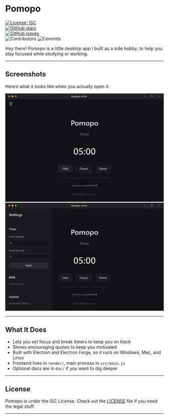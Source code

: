 # Pomopo

[![License: ISC](https://img.shields.io/badge/License-ISC-blue.svg)](LICENSE)  
[![GitHub stars](https://img.shields.io/github/stars/InfFLps/pomopo.svg)](https://github.com/InfFLps/pomopo/stargazers)  
[![GitHub issues](https://img.shields.io/github/issues/InfFLps/pomopo.svg)](https://github.com/InfFLps/pomopo/issues)  
![Contributors](https://img.shields.io/github/contributors/InfFLps/pomopo)
![Commits](https://img.shields.io/github/commit-activity/m/InfFLps/pomopo)

Hey there! Pomopo is a little desktop app I built as a side hobby, to help you stay focused while studying or working.

---

## Screenshots

Here’s what it looks like when you actually open it:

![Pomopo Screenshot 1](doc/ss/screenshot1.png)  
![Pomopo Screenshot 2](doc/ss/screenshot2.png)  

---

## What It Does

- Lets you set focus and break timers to keep you on track  
- Shows encouraging quotes to keep you motivated  
- Built with Electron and Electron Forge, so it runs on Windows, Mac, and Linux  
- Frontend lives in `render/`, main process in `src/main.js`  
- Optional docs are in `doc/` if you want to dig deeper  

---

## License

Pomopo is under the ISC License. Check out the [LICENSE](LICENSE) file if you need the legal stuff.  

---
